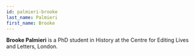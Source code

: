 ```yaml
---
id: palmieri-brooke
last_name: Palmieri
first_name: Brooke
---
```

**Brooke Palmieri** is a PhD student in History at the Centre for Editing Lives and Letters, London.